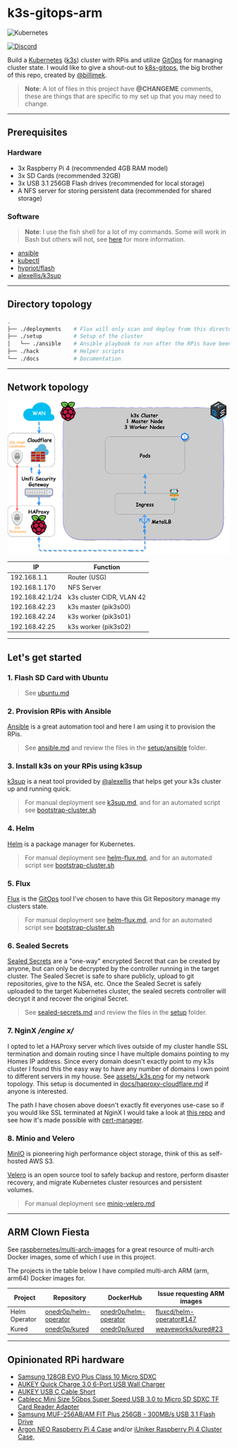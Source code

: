 # k3s-gitops-arm

![Kubernetes](https://i.imgur.com/p1RzXjQ.png)

[![Discord](https://img.shields.io/badge/discord-chat-7289DA.svg?maxAge=60&style=flat-square)](https://discord.gg/hk58BZV)

Build a [Kubernetes](https://kubernetes.io/) ([k3s](https://github.com/rancher/k3s)) cluster with RPis and utilize [GitOps](https://www.weave.works/technologies/gitops/) for managing cluster state. I would like to give a shout-out to [k8s-gitops](https://github.com/billimek/k8s-gitops), the big brother of this repo, created by [@billimek](https://github.com/billimek).

> **Note**: A lot of files in this project have **@CHANGEME** comments, these are things that are specific to my set up that you may need to change.

* * *

## Prerequisites

### Hardware

- 3x Raspberry Pi 4 (recommended 4GB RAM model)
- 3x SD Cards (recommended 32GB)
- 3x USB 3.1 256GB Flash drives  (recommended for local storage)
- A NFS server for storing persistent data (recommended for shared storage)

### Software

> **Note**: I use the fish shell for a lot of my commands. Some will work in Bash but others will not, see [here](docs/fish-shell.md) for more information.

- [ansible](https://docs.ansible.com/ansible/latest/installation_guide/intro_installation.html)
- [kubectl](https://kubernetes.io/docs/tasks/tools/install-kubectl/)
- [hypriot/flash](https://github.com/hypriot/flash)
- [alexellis/k3sup](https://github.com/alexellis/k3sup)

* * *

## Directory topology

```bash
.
├── ./deployments    # Flux will only scan and deploy from this directory
├── ./setup          # Setup of the cluster
│   └── ./ansible    # Ansible playbook to run after the RPis have been flashed
├── ./hack           # Helper scripts
└── ./docs           # Documentation
```

* * *

## Network topology

![image](assets/_k3s.png)

|IP|Function|
|---|---|
|192.168.1.1|Router (USG)|
|192.168.1.170|NFS Server|
|192.168.42.1/24|k3s cluster CIDR, VLAN 42|
|192.168.42.23|k3s master (pik3s00)|
|192.168.42.24|k3s worker (pik3s01)|
|192.168.42.25|k3s worker (pik3s02)|

* * *

## Let's get started

### 1. Flash SD Card with Ubuntu

> See [ubuntu.md](docs/ubuntu.md)

### 2. Provision RPis with Ansible

[Ansible](https://www.ansible.com) is a great automation tool and here I am using it to provision the RPis.

> See [ansible.md](docs/ansible.md) and review the files in the [setup/ansible](setup/ansible) folder.

### 3. Install k3s on your RPis using k3sup

[k3sup](https://k3sup.dev) is a neat tool provided by [@alexellis](https://github.com/alexellis) that helps get your k3s cluster up and running quick.

> For manual deployment see [k3sup.md](docs/k3sup.md), and for an automated script see [bootstrap-cluster.sh](setup/bootstrap-cluster.sh)

### 4. Helm 

[Helm](https://v3.helm.sh/) is a package manager for Kubernetes.

> For manual deployment see [helm-flux.md](docs/helm-flux.md), and for an automated script see [bootstrap-cluster.sh](setup/bootstrap-cluster.sh)

### 5. Flux

 [Flux](https://docs.fluxcd.io/en/stable/) is the [GitOps](https://www.weave.works/technologies/gitops/) tool I've chosen to have this Git Repository manage my clusters state.

> For manual deployment see [helm-flux.md](docs/helm-flux.md), and for an automated script see [bootstrap-cluster.sh](setup/bootstrap-cluster.sh)

### 6. Sealed Secrets

[Sealed Secrets](https://github.com/bitnami-labs/sealed-secrets) are a "one-way" encrypted Secret that can be created by anyone, but can only be decrypted by the controller running in the target cluster. The Sealed Secret is safe to share publicly, upload to git repositories, give to the NSA, etc. Once the Sealed Secret is safely uploaded to the target Kubernetes cluster, the sealed secrets controller will decrypt it and recover the original Secret.

> See [sealed-secrets.md](docs/sealed-secrets.md) and review the files in the [setup](setup) folder.

### 7. NginX _/engine x/_

I opted to let a HAProxy server which lives outside of my cluster handle SSL termination and domain routing since I have multiple domains pointing to my Homes IP address. Since every domain doesn't exactly point to my k3s cluster I found this the easy way to have any number of domains I own point to different servers in my house. See [assets/_k3s.png](assets/_k3s.png) for my network topology. This setup is documented in [docs/haproxy-cloudflare.md](docs/haproxy-cloudflare.md) if anyone is interested.

The path I have chosen above doesn't exactly fit everyones use-case so if you would like SSL terminated at NginX I would take a look at [this repo](https://github.com/billimek/k8s-gitops) and see how it's made possible with [cert-manager](https://cert-manager.io/docs/).

### 8. Minio and Velero

[MinIO](https://min.io/) is pioneering high performance object storage, think of this as self-hosted AWS S3.

[Velero](https://velero.io/) is an open source tool to safely backup and restore, perform disaster recovery, and migrate Kubernetes cluster resources and persistent volumes.

> For manual deployment see [minio-velero.md](docs/minio-velero.md)

* * *

## ARM Clown Fiesta

See [raspbernetes/multi-arch-images](https://github.com/raspbernetes/multi-arch-images) for a great resource of multi-arch Docker images, some of which I use in this project.

The projects in the table below I have compiled multi-arch ARM (arm, arm64) Docker images for.

|Project|Repository|DockerHub|Issue requesting ARM images|
|---|---|---|---|
|Helm Operator|[onedr0p/helm-operator](https://gitlab.com/onedr0p/helm-operator)|[onedr0p/helm-operator](https://hub.docker.com/r/onedr0p/helm-operator)|[fluxcd/helm-operator#147](https://github.com/fluxcd/helm-operator/issues/147)|
|Kured|[onedr0p/kured](https://gitlab.com/onedr0p/kured)|[onedr0p/kured](https://hub.docker.com/r/onedr0p/kured)|[weaveworks/kured#23](https://github.com/weaveworks/kured/issues/23)|

* * *

## Opinionated RPi hardware

- [Samsung 128GB EVO Plus Class 10 Micro SDXC](https://smile.amazon.com/gp/product/B06XFHQGB9/ref=ppx_yo_dt_b_asin_title_o01_s00?ie=UTF8&psc=1)
- [AUKEY Quick Charge 3.0 6-Port USB Wall Charger](https://smile.amazon.com/gp/product/B01F20J4PE/ref=ppx_yo_dt_b_asin_title_o06_s00?ie=UTF8&psc=1)
- [AUKEY USB C Cable Short](https://smile.amazon.com/gp/product/B0746C244X/ref=ppx_yo_dt_b_asin_title_o06_s00?ie=UTF8&psc=1)
- [Cablecc Mini Size 5Gbps Super Speed USB 3.0 to Micro SD SDXC TF Card Reader Adapter](https://smile.amazon.com/gp/product/B01787LD3K/ref=ppx_yo_dt_b_asin_title_o08_s00?ie=UTF8&psc=1)
- [Samsung MUF-256AB/AM FIT Plus 256GB - 300MB/s USB 3.1 Flash Drive](https://smile.amazon.com/gp/product/B07D7Q41PM/ref=ppx_yo_dt_b_asin_title_o01_s00?ie=UTF8&psc=1)
- [Argon NEO Raspberry Pi 4 Case](https://www.argon40.com/argon-neo-raspberry-pi-4-case.html) and/or [iUniker Raspberry Pi 4 Cluster Case,](https://smile.amazon.com/gp/product/B07CTG5N3V/ref=ppx_yo_dt_b_asin_title_o03_s00?ie=UTF8&psc=1)
